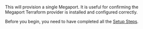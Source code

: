 This will provision a single Megaport. It is useful for confirming the Megaport Terraform provider is installed and configured correctly.

Before you begin, you need to have completed all the [Setup Steps](/wiki#setup-steps).
